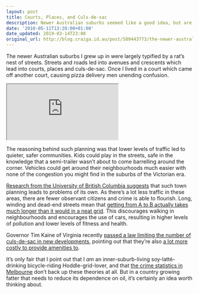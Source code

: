 ```yaml
---
layout: post
title: Courts, Places, and Culs-de-sac
description: Newer Australian suburbs seemed like a good idea, but are terrible in practice.
date: '2010-05-11T13:20:00+01:00'
date_updated: 2019-03-14T23:00
original_url: http://blog.craiga.id.au/post/589443773/the-newer-australian-suburbs-i-grew-up-in-were
---
```

The newer Australian suburbs I grew up in were largely typified by a rat’s nest of streets. Streets and roads led into avenues and crescents which lead into courts, places and culs-de-sac. Once I lived in a court which came off another court, causing pizza delivery men unending confusion.

<iframe class="map" src="https://www.google.com/maps/embed/v1/place?key=AIzaSyBRCi8f2zsaX47QpIT_n8RYlWS1GCWYI_k&q=Coral%20Court%2C%20Hoppers%20Crossing%2C%20Australia&zoom=15"></iframe>



The reasoning behind such plan­ning was that lower levels of traffic led to quieter, safer communities. Kids could play in the streets, safe in the knowledge that a semi-trailer wasn’t about to come barrelling around the corner. Vehicles could get around their neighbourhoods much easier with none of the congestion you might find in the suburbs of the Victorian era.

[Research from the University of British Columbia suggests](http://hbr.org/2010/05/back-to-the-city/sb1 "The Unintended Consequences of Culs-de-sac") that such town planning leads to problems of its own. As there’s a lot less traffic in these areas, there are fewer observant citizens and crime is able to flourish. Long, winding and dead-end streets mean that [getting from A to B actually takes much longer than it would in a neat grid](http://hbr.org/2010/05/back-to-the-city/sb1). This discourages walking in neighbourhoods and encourages the use of cars, resulting in higher levels of pollution and lower levels of fitness and health.

Governor Tim Kaine of Virginia recently [passed a law limiting the number of culs-de-sac in new developments](http://www.nbc29.com/global/story.asp?s=10077757), pointing out that they’re also [a lot more costly to provide amenities to](http://www.nytimes.com/projects/magazine/ideas/2009/#design-2).

It’s only fair that I point out that I _am_ an inner-suburb-living soy-latté-drinking bicycle-riding Hoddle-grid-lover, and that [the crime statistics in Melbourne](http://www.police.vic.gov.au/content.asp?Document_ID=782 "Crime Statistics from Victoria Police") don’t back up these theories at all. But in a country growing fatter that needs to red­uce its dependence on oil, it’s certainly an idea worth thinking about.

